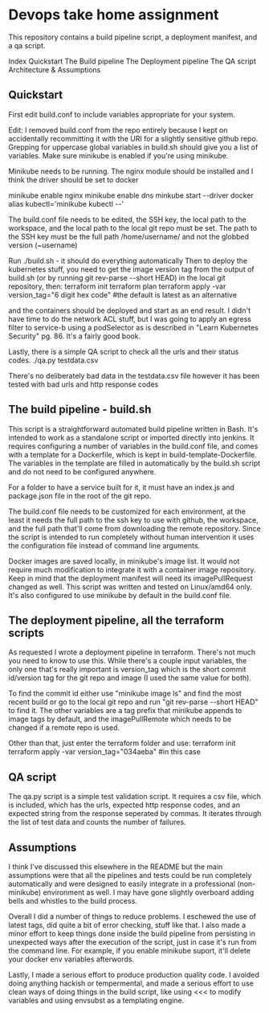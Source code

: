 # Devops take home assignment

This repository contains a build pipeline script, a deployment manifest, and a qa script.

Index
  Quickstart
  The Build pipeline
  The Deployment pipeline
  The QA script
  Architecture & Assumptions


## Quickstart

First edit build.conf to include variables appropriate for your system.

Edit: I removed build.conf from the repo entirely because I kept on accidentally recommitting it with the URI for a slightly sensitive github repo. Grepping for uppercase global variables in build.sh should give you a list of variables. Make sure minikube is enabled if you're using minikube.

Minikube needs to be running. The nginx module should be installed and I think the driver should be set to docker

minikube enable nginx
minikube enable dns
minkube start --driver docker
alias kubectl='minikube kubectl --'

The build.conf file needs to be edited, the SSH key, the local path to the workspace, and the local path to the local git repo must be set. The path to the SSH key must be the full path /home/username/ and not the globbed version (~username)

Run ./build.sh - it should do everything automatically
Then to deploy the kubernetes stuff, you need to get the image version tag from the output of build.sh (or by running git rev-parse --short HEAD) in the local git repository, then:
terraform init
terraform plan
terraform apply -var version_tag="6 digit hex code"   #the default is latest as an alternative

and the containers should be deployed and start as an end result. I didn't have time to do the network ACL stuff, but I was going to apply an egress filter to service-b using a podSelector as is described in "Learn Kubernetes Security" pg. 86. It's a fairly good book.

Lastly, there is a simple QA script to check all the urls and their status codes.
./qa.py testdata.csv

There's no deliberately bad data in the testdata.csv file however it has been tested with bad urls and http response codes



## The build pipeline - build.sh

This script is a straightforward automated build pipeline written in Bash. It's intended to work as a standalone script or imported directly into jenkins. It requires configuring a number of variables in the build.conf file, and comes with a template for a Dockerfile, which is kept in build-template-Dockerfile. The variables in the template are filled in automatically by the build.sh script and do not need to be configured anywhere.

For a folder to have a service built for it, it must have an index.js and package.json file in the root of the git repo.

The build.conf file needs to be customized for each environment, at the least it needs the full path to the ssh key to use with github, the workspace, and the full path that'll come from downloading the remote repository. Since the script is intended to run completely without human intervention it uses the configuration file instead of command line arguments.

Docker images are saved locally, in minikube's image list. It would not require much modification to integrate it with a container image repository. Keep in mind that the deployment manifest will need its imagePullRequest changed as well. This script was written and tested on Linux/amd64 only. It's also configured to use minikube by default in the build.conf file.



## The deployment pipeline, all the terraform scripts

As requested I wrote a deployment pipeline in terraform. There's not much you need to know to use this. While there's a couple input variables, the only one that's really important is version_tag which is the short commit id/version tag for the git repo and image (I used the same value for both).

To find the commit id either use "minikube image ls" and find the most recent build or go to the local git repo and run "git rev-parse --short HEAD" to find it. The other variables are a tag prefix that minikube appends to image tags by default, and the imagePullRemote which needs to be changed if a remote repo is used.

Other than that, just enter the terraform folder and use:
terraform init
terraform apply -var version_tag="034aeba"   #in this case


## QA script

The qa.py script is a simple test validation script. It requires a csv file, which is included, which has the urls, expected http response codes, and an expected string from the response seperated by commas. It iterates through the list of test data and counts the number of failures.


## Assumptions

I think I've discussed this elsewhere in the README but the main assumptions were that all the pipelines and tests could be run completely automatically and were designed to easily integrate in a professional (non-minikube) environment as well. I may have gone slightly overboard adding bells and whistles to the build process.

Overall I did a number of things to reduce problems. I eschewed the use of latest tags, did quite a bit of error checking, stuff like that. I also made a minor effort to keep things done inside the build pipeline from persisting in unexpected ways after the execution of the script, just in case it's run from the command line. For example, if you enable minikube suport, it'll delete your docker env variables afterwords.

Lastly, I made a serious effort to produce production quality code. I avoided doing anything hackish or tempermental, and made a serious effort to use clean ways of doing things in the build script, like using <<< to modify variables and using envsubst as a templating engine.
